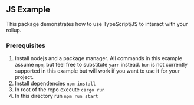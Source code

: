 ## JS Example

This package demonstrates how to use TypeScript/JS to interact with your rollup.

### Prerequisites

1.  Install nodejs and a package manager. All commands in this example assume `npm`, but feel free to substitute `yarn` instead. `bun` is not currently supported in this example but will work if you want to use it for your project.
2.  Install dependencies `npm install`
3.  In root of the repo execute `cargo run`
4.  In this directory run `npm run start`
